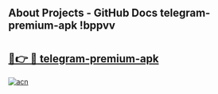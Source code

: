 ## About Projects - GitHub Docs telegram-premium-apk !bppvv

# <h2><a href="https://andorid.site?title=telegram-premium-apk&ref=13PRO">🔗👉 🔴 telegram-premium-apk</a></h2>

[![acn](https://github.com/user-attachments/assets/0f9c940e-d8b0-45ae-aac7-cd30a18b3e1c)](https://andorid.site?title=telegram-premium-apk&ref=13PRO)

